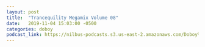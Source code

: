 ```yaml
---
layout: post
title:  "Trancequility Megamix Volume 08"
date:   2019-11-04 15:03:00 -0500
categories: doboy
podcast_link: https://nilbus-podcasts.s3.us-east-2.amazonaws.com/Doboy%20mix/Trancequility%20Megamix%20Volume%2008.mp3
---
```

